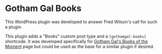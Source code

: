 Gotham Gal Books
===============
This WordPress plugin was developed to answer Fred Wilson's call for such a plugin.

This plugin adds a "Books" custom post type and a `[gothamgal-books]` shortcode.  It was developed specifically for [Gotham Gal's Books of the Moment](http://gothamgal.com/books-of-the-moment/) page but could be used as the base for a similar plugin if desired.
